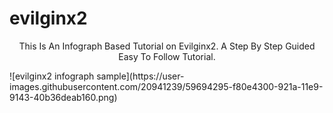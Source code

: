 # evilginx2
<p align="center">This Is An Infograph Based Tutorial on Evilginx2. A Step By Step Guided Easy To Follow Tutorial.</p>
![evilginx2 infograph sample](https://user-images.githubusercontent.com/20941239/59694295-f80e4300-921a-11e9-9143-40b36deab160.png)
